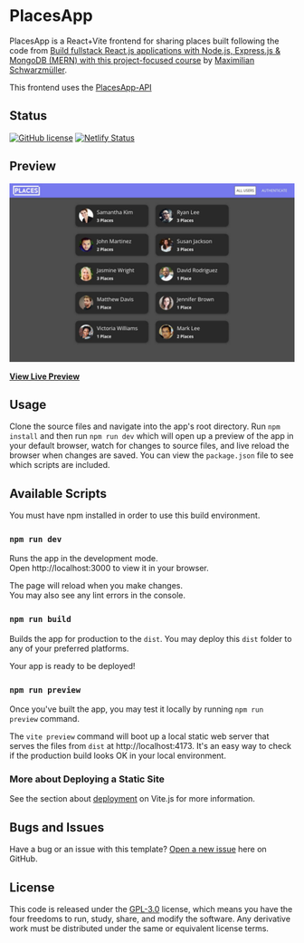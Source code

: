 # PlacesApp

PlacesApp is a React+Vite frontend for sharing places built following the code from [Build fullstack React.js applications with Node.js, Express.js &amp; MongoDB (MERN) with this project-focused course](https://udemy.com/course/react-nodejs-express-mongodb-the-mern-fullstack-guide) by [Maximilian Schwarzmüller](https://academind.com/).

This frontend uses the [PlacesApp-API](https://github.com/rolodoom/placesapp-api)

## Status

[![GitHub license](https://img.shields.io/badge/license-GPL--3.0-blue)](https://raw.githubusercontent.com/rolodoom/placesapp-frontend/main/LICENSE)
[![Netlify Status](https://api.netlify.com/api/v1/badges/e889e0af-9cb3-445a-8021-72ba6cb239ba/deploy-status)](https://app.netlify.com/sites/placesapp-rolodoom/deploys)

## Preview

[![PlacesApp Preview](src/screenshots/screenshot.jpg)](https://placesapp-rolodoom.netlify.app/)

**[View Live Preview](https://placesapp-rolodoom.netlify.app/)**

## Usage

Clone the source files and navigate into the app's root directory. Run `npm install` and then run `npm run dev` which will open up a preview of the app in your default browser, watch for changes to source files, and live reload the browser when changes are saved. You can view the `package.json` file to see which scripts are included.

## Available Scripts

You must have npm installed in order to use this build environment.

### `npm run dev`

Runs the app in the development mode.\
Open http://localhost:3000 to view it in your browser.

The page will reload when you make changes.\
You may also see any lint errors in the console.

### `npm run build`

Builds the app for production to the `dist`. You may deploy this `dist` folder to any of your preferred platforms.

Your app is ready to be deployed!

### `npm run preview`

Once you've built the app, you may test it locally by running `npm run preview` command.

The `vite preview` command will boot up a local static web server that serves the files from `dist` at http://localhost:4173. It's an easy way to check if the production build looks OK in your local environment.

### More about Deploying a Static Site

See the section about [deployment](https://vitejs.dev/guide/static-deploy) on Vite.js for more information.

## Bugs and Issues

Have a bug or an issue with this template? [Open a new issue](https://github.com/rolodoom/placesapp-frontend/issues) here on GitHub.

## License

This code is released under the [GPL-3.0](https://github.com/rolodoom/placesapp-frontend/blob/main/LICENSE) license, which means you have the four freedoms to run, study, share, and modify the software. Any derivative work must be distributed under the same or equivalent license terms.

